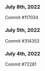 ### July 8th, 2022

Commit #117034

### July 5th, 2022

Commit #314353


### July 4th, 2022

Commit #72281
